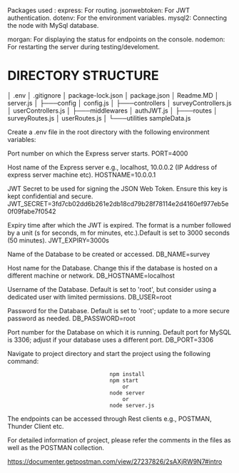 Packages used : 
express: For routing.
jsonwebtoken: For JWT authentication.
dotenv: For the environment variables.
mysql2: Connecting the node with MySql database.

morgan: For displaying the status for endpoints on the console.
nodemon: For restarting the server during testing/develoment.

#                                                   DIRECTORY STRUCTURE

│   .env
│   .gitignore
│   package-lock.json
│   package.json
│   Readme.MD
│   server.js
│
├───config
│       config.js
│
├───controllers
│       surveyControllers.js
│       userControllers.js
│
├───middlewares
│       authJWT.js
│
├───routes
│       surveyRoutes.js
│       userRoutes.js
│
└───utilities
        sampleData.js

Create a .env file in the root directory with the following environment variables:

Port number on which the Express server starts.
PORT=4000

Host name of the Express server e.g., localhost, 10.0.0.2 (IP Address of express server machine etc).
HOSTNAME=10.0.0.1

JWT Secret to be used for signing the JSON Web Token. Ensure this key is kept confidential and secure.
JWT_SECRET=3fd7cb02dd6b261e2db18cd79b28f78114e2d4160ef977eb5e0f09fabe7f0542

Expiry time after which the JWT is expired. The format is a number followed by a unit (s for seconds, m for minutes, etc.).Default is set to 3000 seconds (50 minutes).
JWT_EXPIRY=3000s

Name of the Database to be created or accessed.
DB_NAME=survey

Host name for the Database. Change this if the database is hosted on a different machine or network.
DB_HOSTNAME=localhost

Username of the Database. Default is set to 'root', but consider using a dedicated user with limited permissions.
DB_USER=root

Password for the Database. Default is set to 'root'; update to a more secure password as needed.
DB_PASSWORD=root

Port number for the Database on which it is running. Default port for MySQL is 3306; adjust if your database uses a different port.
DB_PORT=3306

Navigate to project directory and start the project using the following command:
                                    
                                    npm install
                                    npm start
                                        or
                                    node server
                                        or
                                    node server.js

The endpoints can be accessed through Rest clients e.g., POSTMAN, Thunder Client etc.

For detailed information of project, please refer the comments in the files as well as the POSTMAN collection.

https://documenter.getpostman.com/view/27237826/2sAXjRW9N7#intro